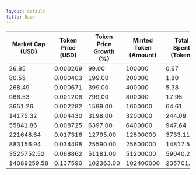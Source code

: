 ```yaml
---
layout: default
title: Base
---
```

| Market Cap (USD) | Token Price (USD) | Token Price Growth (%) | Minted Token (Amount) | Total Spent (Token) | Author Revenue (USD) | Platform Mint Fee (USD) |
|------------------|-------------------|------------------------|-----------------------|--------------------|-------------------------|-------------------------|
| 26.85 | 0.000269 | 99.00 | 100000 | 0.67 | 0.60 | 0.06 |
| 80.55 | 0.000403 | 199.00 | 200000 | 1.80 | 1.61 | 0.16 |
| 268.49 | 0.000671 | 399.00 | 400000 | 5.38 | 4.83 | 0.48 |
| 966.53 | 0.001208 | 799.00 | 800000 | 17.95 | 16.11 | 1.61 |
| 3651.26 | 0.002282 | 1599.00 | 1600000 | 64.61 | 57.99 | 5.80 |
| 14175.32 | 0.004430 | 3198.00 | 3200000 | 244.09 | 219.08 | 21.91 |
| 55841.86 | 0.008725 | 6397.00 | 6400000 | 947.64 | 850.52 | 85.05 |
| 221648.64 | 0.017316 | 12795.00 | 12800000 | 3733.11 | 3350.51 | 335.05 |
| 883156.94 | 0.034498 | 25590.00 | 25600000 | 14817.52 | 13298.92 | 1329.89 |
| 3525752.52 | 0.068862 | 51181.00 | 51200000 | 59040.27 | 52989.42 | 5298.94 |
| 14089259.58 | 0.137590 | 102363.00 | 102400000 | 235701.45 | 211545.15 | 21154.51 |
